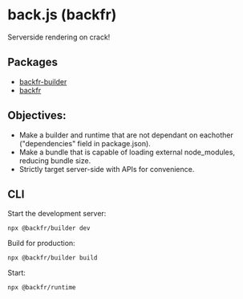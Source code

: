 # back.js (backfr)

Serverside rendering on crack!

## Packages

- [backfr-builder](packages/builder/)
- [backfr](packages/runtime/)

## Objectives:

- Make a builder and runtime that are not dependant on eachother ("dependencies" field in package.json).
- Make a bundle that is capable of loading external node_modules, reducing bundle size.
- Strictly target server-side with APIs for convenience.

## CLI

Start the development server:
```
npx @backfr/builder dev
```

Build for production:
```
npx @backfr/builder build
```

Start:
```
npx @backfr/runtime
```